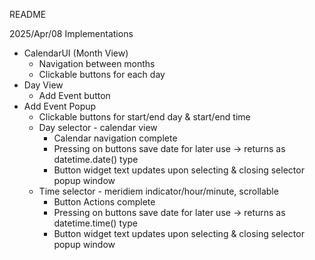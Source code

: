 README

2025/Apr/08
Implementations

- CalendarUI (Month View)
  - Navigation between months
  - Clickable buttons for each day
- Day View
  - Add Event button
- Add Event Popup
  - Clickable buttons for start/end day & start/end time
  - Day selector - calendar view
    - Calendar navigation complete
    - Pressing on buttons save date for later use -> returns as datetime.date() type
    - Button widget text updates upon selecting & closing selector popup window
  - Time selector - meridiem indicator/hour/minute, scrollable
    - Button Actions complete
    - Pressing on buttons save date for later use -> returns as datetime.time() type
    - Button widget text updates upon selecting & closing selector popup window
